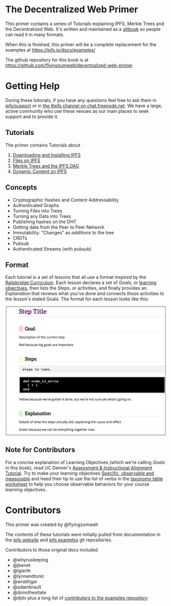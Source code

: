 # The Decentralized Web Primer

This primer contains a series of Tutorials explaining IPFS, Merkle Trees and the Decentralized Web. It's written and maintained as a [gitbook](https://www.gitbook.com/about) so people can read it in many formats.

When this is finished, this primer will be a complete replacement for the examples at https://ipfs.io/docs/examples/

The github repository for this book is at https://github.com/flyingzumwalt/decentralized-web-primer

# Getting Help

During these tutorials, if you have any questions feel free to ask them in [ipfs/support](https://github.com/ipfs/support) or in [the #ipfs channel on chat.freenode.net](irc://chat.freenode.net/%23ipfs). We have a large, active community who use these venues as our main places to seek support and to provide it.

## Tutorials

The primer contains Tutorials about

 1. [Downloading and Installing IPFS](install-ipfs/README.md)
 2. [Files on IPFS](files-on-ipfs/README.md)
 3. [Merkle Trees and the IPFS DAG](ipfs-dag/README.md)
 4. [Dynamic Content on IPFS](/dynamic-content/README.md)

## Concepts

* Cryptographic Hashes and Content Addressability
* Authenticated Graphs
* Turning Files into Trees
* Turning any Data into Trees
* Publishing hashes on the DHT
* Getting data from the Peer to Peer Network
* Immutability: "Changes" as _additions_ to the tree
* CRDTs
* Pubsub
* Authenticated Streams (with pubsub)

## Format

Each tutorial is a set of *lessons* that all use a format inspired by the [Railsbridge Curriculum](http://curriculum.railsbridge.org/intro-to-rails/). Each lesson declares a set of *Goals*, or [learning objectives](http://edglossary.org/learning-objectives/), then lists the *Steps*, or activities, and finally provides an *Explanation* that reviews what you've done and connects those activities to the lesson's stated Goals. The format for each lesson looks like this:

![Sample of Railsbridge Lesson format](/images/railsbridge-format.png)

## Note for Contributors

For a concise explanation of Learning Objectives (which we're calling _Goals_ in this book), read UC Denver's [Assessment & Instructional Alignment Tutorial](http://www.ucdenver.edu/faculty_staff/faculty/center-for-faculty-development/Documents/tutorials/Assessment/module3/index.htm). Try to make your learning objectives [Specific, observable and measurable](http://www.ucdenver.edu/faculty_staff/faculty/center-for-faculty-development/Documents/tutorials/Assessment/module3/good_objectives.htm) and heed their tip to use the list of verbs in the [taxonomy table worksheet](http://www.ucdenver.edu/faculty_staff/faculty/center-for-faculty-development/Documents/tutorials/Assessment/documents/examples_verbs_cognitive_process_level.pdf) to help you choose observable behaviors for your course learning objectives.

# Contributors

This primer was created by @flyingzumwalt

The contents of these tutorials were initially pulled from documentation in the [ipfs website](https://github.com/ipfs/website/tree/49b7cc4cd170138388012c70ff6087b14111c1f0/content/pages/docs) and [ipfs examples](https://github.com/ipfs/examples) git repositories.

Contributors to those original docs included
* @whyrusleeping
* @jbenet
* @lgierth
* @lynnandtonic
* @wraithgar
* @adambrault
* @donothesitate
* @djdv
plus a long list of [contributors to the examples repository](https://github.com/ipfs/examples/network/members)
